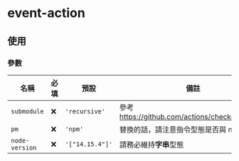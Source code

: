 # event-action

## 使用

### 參數

| 名稱 | 必填 | 預設 | 備註 |
| ---- | ---- | ---- | ---- |
| `submodule` | ❌ | `'recursive'` | 參考 https://github.com/actions/checkout#usage |
| `pm` | ❌ | `'npm'` | 替換的話，請注意指令型態是否與 npm 相同 |
| `node-version` | ❌ | `'["14.15.4"]'` | 請務必維持**字串**型態 |
